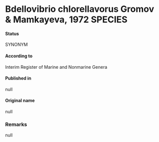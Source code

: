 Bdellovibrio chlorellavorus Gromov & Mamkayeva, 1972 SPECIES
=======

#### Status
SYNONYM

#### According to
Interim Register of Marine and Nonmarine Genera

#### Published in
null

#### Original name
null

### Remarks
null